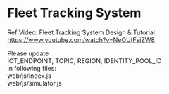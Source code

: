 <h1>Fleet Tracking System</h1>

Ref Video: Fleet Tracking System Design & Tutorial<br>
https://www.youtube.com/watch?v=NeOUtFsjZW8<br>

Please update<br> 
IOT_ENDPOINT, TOPIC, REGION, IDENTITY_POOL_ID<br>
in following files: <br>
web/js/index.js<br>
web/js/simulator.js<br> 
